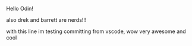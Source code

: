 Hello Odin!

also drek and barrett are nerds!!!

with this line im testing committing from vscode, wow very awesome and cool